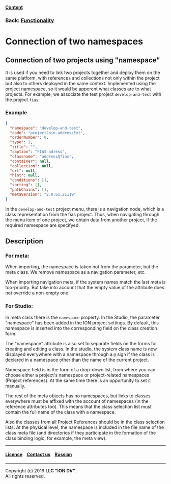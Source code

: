 #### [Content](/docs/en/index.md)

### Back: [Functionality](functionality.md)

# Connection of two namespaces

## Connection of two projects using "namespace"

It is used if you need to link two projects together and deploy them on the same platform, with references and collections not only within the project but also to others deployed in the same context. Implemented using the project namespace, so it would be apperent what classes are to what projects. For example, we associate the test project `develop-and-test` with the project `fias`:

### Example

```json
{
  "namespace": "develop-and-test",
  "code": "projectJoin.addressExt",
  "orderNumber": 0,
  "type": 1,
  "title": "",
  "caption": "FIAS adress",
  "classname": "address@fias",
  "container": null,
  "collection": null,
  "url": null,
  "hint": null,
  "conditions": [],
  "sorting": [],
  "pathChains": [],
  "metaVersion": "2.0.61.21119"
}
```

In the `develop-and-test` project menu, there is a navigation node, which is a class representation from the fias project. Thus, when navigating through the menu item of one project, we obtain data from another project, if the required namespace are specifyed.

## Description

### For meta:

When importing, the namespace is taken not from the parameter, but the meta class. We remove namespace as a navigation parameter, etc.

When importing navigation meta, if the system names match the last meta is top-priority. But take into account that the empty value of the attribute does not override a non-empty one.

### For Studio:

In meta class there is the `namespace` property. In the Studio, the parameter "namespace" has been added in the ION project settings. By default, this namespace is inserted into the corresponding field on the class creation form.

The "namespace" attribute is also set to separate fields on the forms for creating and editing a class. In the studio, the system class name is now displayed everywhere with a namespace through a `@` sign if the class is declared in a namespace other than the name of the current project.

Namespace field is in the form of a drop-down list, from where you can choose either a project's namespace or project-related namespaces (Project references). At the same time there is an opportunity to set it manually.

The rest of the meta objects has no namespaces, but links to classes everywhere must be affixed with the account of namespaces (in the reference attributes too). This means that the class selection list must contain the full name of the class with a namespace.

Also the classes from all Project References should be in the class selection lists. At the physical level, the namespace is included in the file name of the class meta file (and directories if they participate in the formation of the class binding logic, for example, the meta view).

--------------------------------------------------------------------------  


 #### [Licence](/LICENSE) &ensp;  [Contact us](https://iondv.com/portal/contacts) &ensp;  [Russian](/docs/ru/2_system_description/functionality/namespace.md)   &ensp;
<div><img src="https://mc.iondv.com/watch/local/docs/framework" style="position:absolute; left:-9999px;" height=1 width=1 alt="iondv metrics"></div>       



--------------------------------------------------------------------------  

Copyright (c) 2018 **LLC "ION DV"**.    
All rights reserved. 